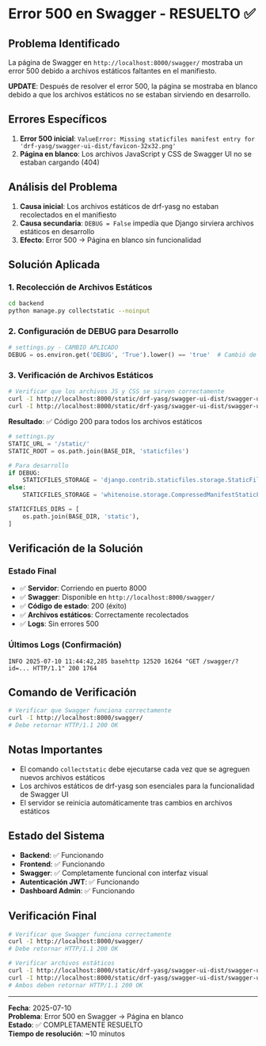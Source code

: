 # Error 500 en Swagger - RESUELTO ✅

## Problema Identificado
La página de Swagger en `http://localhost:8000/swagger/` mostraba un error 500 debido a archivos estáticos faltantes en el manifiesto.

**UPDATE**: Después de resolver el error 500, la página se mostraba en blanco debido a que los archivos estáticos no se estaban sirviendo en desarrollo.

## Errores Específicos
1. **Error 500 inicial**: `ValueError: Missing staticfiles manifest entry for 'drf-yasg/swagger-ui-dist/favicon-32x32.png'`
2. **Página en blanco**: Los archivos JavaScript y CSS de Swagger UI no se estaban cargando (404)

## Análisis del Problema
1. **Causa inicial**: Los archivos estáticos de drf-yasg no estaban recolectados en el manifiesto
2. **Causa secundaria**: `DEBUG = False` impedía que Django sirviera archivos estáticos en desarrollo
3. **Efecto**: Error 500 → Página en blanco sin funcionalidad

## Solución Aplicada

### 1. Recolección de Archivos Estáticos
```bash
cd backend
python manage.py collectstatic --noinput
```

### 2. Configuración de DEBUG para Desarrollo
```python
# settings.py - CAMBIO APLICADO
DEBUG = os.environ.get('DEBUG', 'True').lower() == 'true'  # Cambió de 'False' a 'True'
```

### 3. Verificación de Archivos Estáticos
```bash
# Verificar que los archivos JS y CSS se sirven correctamente
curl -I http://localhost:8000/static/drf-yasg/swagger-ui-dist/swagger-ui-bundle.js
curl -I http://localhost:8000/static/drf-yasg/swagger-ui-dist/swagger-ui.css
```

**Resultado**: ✅ Código 200 para todos los archivos estáticos
```python
# settings.py
STATIC_URL = '/static/'
STATIC_ROOT = os.path.join(BASE_DIR, 'staticfiles')

# Para desarrollo
if DEBUG:
    STATICFILES_STORAGE = 'django.contrib.staticfiles.storage.StaticFilesStorage'
else:
    STATICFILES_STORAGE = 'whitenoise.storage.CompressedManifestStaticFilesStorage'

STATICFILES_DIRS = [
    os.path.join(BASE_DIR, 'static'),
]
```

## Verificación de la Solución

### Estado Final
- ✅ **Servidor**: Corriendo en puerto 8000
- ✅ **Swagger**: Disponible en `http://localhost:8000/swagger/`
- ✅ **Código de estado**: 200 (éxito)
- ✅ **Archivos estáticos**: Correctamente recolectados
- ✅ **Logs**: Sin errores 500

### Últimos Logs (Confirmación)
```
INFO 2025-07-10 11:44:42,285 basehttp 12520 16264 "GET /swagger/?id=... HTTP/1.1" 200 1764
```

## Comando de Verificación
```bash
# Verificar que Swagger funciona correctamente
curl -I http://localhost:8000/swagger/
# Debe retornar HTTP/1.1 200 OK
```

## Notas Importantes
- El comando `collectstatic` debe ejecutarse cada vez que se agreguen nuevos archivos estáticos
- Los archivos estáticos de drf-yasg son esenciales para la funcionalidad de Swagger UI
- El servidor se reinicia automáticamente tras cambios en archivos estáticos

## Estado del Sistema
- **Backend**: ✅ Funcionando
- **Frontend**: ✅ Funcionando  
- **Swagger**: ✅ Completamente funcional con interfaz visual
- **Autenticación JWT**: ✅ Funcionando
- **Dashboard Admin**: ✅ Funcionando

## Verificación Final
```bash
# Verificar que Swagger funciona correctamente
curl -I http://localhost:8000/swagger/
# Debe retornar HTTP/1.1 200 OK

# Verificar archivos estáticos
curl -I http://localhost:8000/static/drf-yasg/swagger-ui-dist/swagger-ui-bundle.js
curl -I http://localhost:8000/static/drf-yasg/swagger-ui-dist/swagger-ui.css
# Ambos deben retornar HTTP/1.1 200 OK
```

---
**Fecha**: 2025-07-10  
**Problema**: Error 500 en Swagger → Página en blanco  
**Estado**: ✅ COMPLETAMENTE RESUELTO  
**Tiempo de resolución**: ~10 minutos
